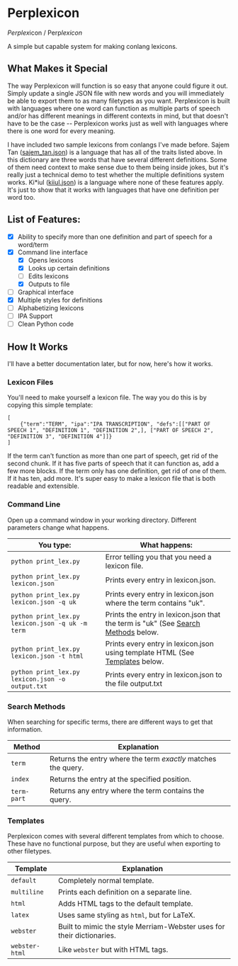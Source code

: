 # Perplexicon

*Perplex*icon / Perp*lexicon*

A simple but capable system for making conlang lexicons. 

## What Makes it Special

The way Perplexicon will function is so easy that anyone could figure it out. Simply update a single JSON file with new words and you will immediately be able to export them to as many filetypes as you want. Perplexicon is built with languages where one word can function as multiple parts of speech and/or has different meanings in different contexts in mind, but that doesn't have to be the case -- Perplexicon works just as well with languages where there is one word for every meaning.

I have included two sample lexicons from conlangs I've made before. Sajem Tan ([sajem_tan.json](https://github.com/CodeTriangle/Perplexicon/blob/master/sajem_tan.json)) is a language that has all of the traits listed above. In this dictionary are three words that have several different definitions. Some of them need context to make sense due to them being inside jokes, but it's really just a technical demo to test whether the multiple definitions system works. Ki\*iul ([kiiul.json](https://github.com/CodeTriangle/Perplexicon/blob/master/kiiul.json)) is a language where none of these features apply. It's just to show that it works with languages that have one definition per word too.

## List of Features:

- [x] Ability to specify more than one definition and part of speech for a word/term
- [x] Command line interface
    - [x] Opens lexicons
    - [x] Looks up certain definitions
    - [ ] Edits lexicons
    - [x] Outputs to file
- [ ] Graphical interface
- [x] Multiple styles for definitions
- [ ] Alphabetizing lexicons
- [ ] IPA Support
- [ ] Clean Python code

## How It Works

I'll have a better documentation later, but for now, here's how it works.

### Lexicon Files

You'll need to make yourself a lexicon file. The way you do this is by copying this simple template:

    [
        {"term":"TERM", "ipa":"IPA TRANSCRIPTION", "defs":[["PART OF SPEECH 1", "DEFINITION 1", "DEFINITION 2",], ["PART OF SPEECH 2", "DEFINITION 3", "DEFINITION 4"]]}
    ]

If the term can't function as more than one part of speech, get rid of the second chunk. If it has five parts of speech that it can function as, add a few more blocks. If the term only has one definition, get rid of one of them. If it has ten, add more. It's super easy to make a lexicon file that is both readable and extensible.

### Command Line

Open up a command window in your working directory. Different parameters change what happens.

| You type: | What happens: |
|-----------|---------------|
| `python print_lex.py` | Error telling you that you need a lexicon file. |
| `python print_lex.py lexicon.json` | Prints every entry in lexicon.json. |
| `python print_lex.py lexicon.json -q uk` | Prints every entry in lexicon.json where the term contains "uk". |
| `python print_lex.py lexicon.json -q uk -m term` | Prints the entry in lexicon.json that the term is "uk" (See [Search Methods](#search-methods) below. |
| `python print_lex.py lexicon.json -t html` | Prints every entry in lexicon.json using template HTML (See [Templates](#templates) below. |
| `python print_lex.py lexicon.json -o output.txt` | Prints every entry in lexicon.json to the file output.txt |

### Search Methods

When searching for specific terms, there are different ways to get that information.

| Method | Explanation |
|--------|-------------|
| `term` | Returns the entry where the term *exactly* matches the query. |
| `index` | Returns the entry at the specified position. |
| `term-part` | Returns any entry where the term contains the query. |

### Templates

Perplexicon comes with several different templates from which to choose. These have no functional purpose, but they are useful when exporting to other filetypes.

| Template | Explanation |
|----------|-------------|
| `default` | Completely normal template. |
| `multiline` | Prints each definition on a separate line. |
| `html` | Adds HTML tags to the default template. |
| `latex` | Uses same styling as `html`, but for LaTeX. |
| `webster` | Built to mimic the style Merriam-Webster uses for their dictionaries. |
| `webster-html` | Like `webster` but with HTML tags. |